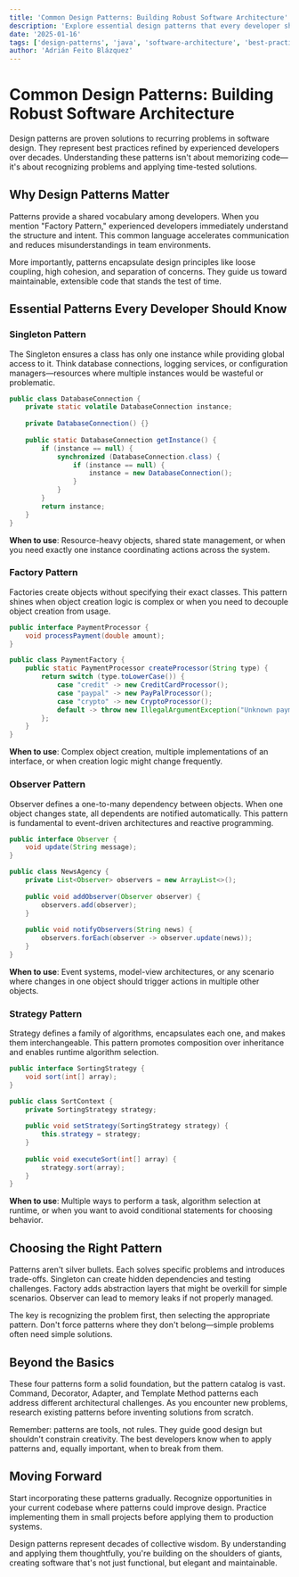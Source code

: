 ```yaml
---
title: 'Common Design Patterns: Building Robust Software Architecture'
description: 'Explore essential design patterns that every developer should know. Learn how Singleton, Factory, Observer, and Strategy patterns solve real-world problems in software development.'
date: '2025-01-16'
tags: ['design-patterns', 'java', 'software-architecture', 'best-practices']
author: 'Adrián Feito Blázquez'
---
```


# Common Design Patterns: Building Robust Software Architecture

Design patterns are proven solutions to recurring problems in software design. They represent best practices refined by experienced developers over decades. Understanding these patterns isn't about memorizing code—it's about recognizing problems and applying time-tested solutions.

## Why Design Patterns Matter

Patterns provide a shared vocabulary among developers. When you mention "Factory Pattern," experienced developers immediately understand the structure and intent. This common language accelerates communication and reduces misunderstandings in team environments.

More importantly, patterns encapsulate design principles like loose coupling, high cohesion, and separation of concerns. They guide us toward maintainable, extensible code that stands the test of time.

## Essential Patterns Every Developer Should Know

### Singleton Pattern

The Singleton ensures a class has only one instance while providing global access to it. Think database connections, logging services, or configuration managers—resources where multiple instances would be wasteful or problematic.

```java
public class DatabaseConnection {
    private static volatile DatabaseConnection instance;
    
    private DatabaseConnection() {}
    
    public static DatabaseConnection getInstance() {
        if (instance == null) {
            synchronized (DatabaseConnection.class) {
                if (instance == null) {
                    instance = new DatabaseConnection();
                }
            }
        }
        return instance;
    }
}
```

**When to use**: Resource-heavy objects, shared state management, or when you need exactly one instance coordinating actions across the system.

### Factory Pattern

Factories create objects without specifying their exact classes. This pattern shines when object creation logic is complex or when you need to decouple object creation from usage.

```java
public interface PaymentProcessor {
    void processPayment(double amount);
}

public class PaymentFactory {
    public static PaymentProcessor createProcessor(String type) {
        return switch (type.toLowerCase()) {
            case "credit" -> new CreditCardProcessor();
            case "paypal" -> new PayPalProcessor();
            case "crypto" -> new CryptoProcessor();
            default -> throw new IllegalArgumentException("Unknown payment type");
        };
    }
}
```

**When to use**: Complex object creation, multiple implementations of an interface, or when creation logic might change frequently.

### Observer Pattern

Observer defines a one-to-many dependency between objects. When one object changes state, all dependents are notified automatically. This pattern is fundamental to event-driven architectures and reactive programming.

```java
public interface Observer {
    void update(String message);
}

public class NewsAgency {
    private List<Observer> observers = new ArrayList<>();
    
    public void addObserver(Observer observer) {
        observers.add(observer);
    }
    
    public void notifyObservers(String news) {
        observers.forEach(observer -> observer.update(news));
    }
}
```

**When to use**: Event systems, model-view architectures, or any scenario where changes in one object should trigger actions in multiple other objects.

### Strategy Pattern

Strategy defines a family of algorithms, encapsulates each one, and makes them interchangeable. This pattern promotes composition over inheritance and enables runtime algorithm selection.

```java
public interface SortingStrategy {
    void sort(int[] array);
}

public class SortContext {
    private SortingStrategy strategy;
    
    public void setStrategy(SortingStrategy strategy) {
        this.strategy = strategy;
    }
    
    public void executeSort(int[] array) {
        strategy.sort(array);
    }
}
```

**When to use**: Multiple ways to perform a task, algorithm selection at runtime, or when you want to avoid conditional statements for choosing behavior.

## Choosing the Right Pattern

Patterns aren't silver bullets. Each solves specific problems and introduces trade-offs. Singleton can create hidden dependencies and testing challenges. Factory adds abstraction layers that might be overkill for simple scenarios. Observer can lead to memory leaks if not properly managed.

The key is recognizing the problem first, then selecting the appropriate pattern. Don't force patterns where they don't belong—simple problems often need simple solutions.

## Beyond the Basics

These four patterns form a solid foundation, but the pattern catalog is vast. Command, Decorator, Adapter, and Template Method patterns each address different architectural challenges. As you encounter new problems, research existing patterns before inventing solutions from scratch.

Remember: patterns are tools, not rules. They guide good design but shouldn't constrain creativity. The best developers know when to apply patterns and, equally important, when to break from them.

## Moving Forward

Start incorporating these patterns gradually. Recognize opportunities in your current codebase where patterns could improve design. Practice implementing them in small projects before applying them to production systems.

Design patterns represent decades of collective wisdom. By understanding and applying them thoughtfully, you're building on the shoulders of giants, creating software that's not just functional, but elegant and maintainable.